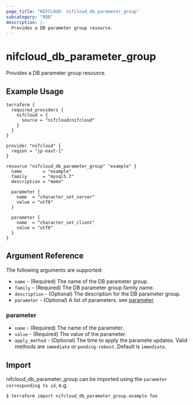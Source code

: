 ```yaml
---
page_title: "NIFCLOUD: nifcloud_db_parameter_group"
subcategory: "RDB"
description: |-
  Provides a DB parameter group resource.
---
```


# nifcloud_db_parameter_group

Provides a DB parameter group resource.

## Example Usage

```hcl
terraform {
  required_providers {
    nifcloud = {
      source = "nifcloud/nifcloud"
    }
  }
}

provider "nifcloud" {
  region = "jp-east-1"
}

resource "nifcloud_db_parameter_group" "example" {
  name        = "example"
  family      = "mysql5.7"
  description = "memo"

  parameter {
    name  = "character_set_server"
    value = "utf8"
  }

  parameter {
    name  = "character_set_client"
    value = "utf8"
  }
}
```

## Argument Reference

The following arguments are supported:

* `name` - (Required) The name of the DB parameter group.
* `family` - (Required) The DB parameter group family name.
* `description` - (Optional) The description for the DB parameter group.
* `parameter` - (Optional) A list of parameters. see [parameter](#parameter)

### parameter

* `name` - (Required) The name of the parameter.
* `value` - (Required) The value of the parameter.
* `apply_method` - (Optional) The time to apply the paramete updates. Valid methods are `immediate` or `pending-reboot`. Default is `immediate`.

## Import

nifcloud_db_parameter_group can be imported using the `parameter corresponding to id`, e.g.

```
$ terraform import nifcloud_db_parameter_group.example foo
```
